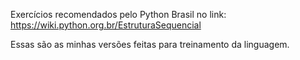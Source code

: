 Exercícios recomendados pelo Python Brasil no link:
https://wiki.python.org.br/EstruturaSequencial

Essas são as minhas versões feitas para treinamento da linguagem.
